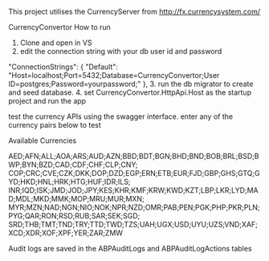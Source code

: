 This project utilises the CurrencyServer from http://fx.currencysystem.com/ 

CurrencyConvertor How to run

1. Clone and open in VS
2. edit the connection string with your db user id and password

"ConnectionStrings": {
    "Default": "Host=localhost;Port=5432;Database=CurrencyConvertor;User ID=postgres;Password=yourpassword;"
  },
3. run the db migrator to create and seed database.
4. set CurrencyConvertor.HttpApi.Host as the startup project and run the app

test the currency APIs using the swagger interface. 
enter any of the currency pairs below to test

Available Currencies

AED;AFN;ALL;AOA;ARS;AUD;AZN;BBD;BDT;BGN;BHD;BND;BOB;BRL;BSD;BWP;BYN;BZD;CAD;CDF;CHF;CLP;CNY;
COP;CRC;CVE;CZK;DKK;DOP;DZD;EGP;ERN;ETB;EUR;FJD;GBP;GHS;GTQ;GYD;HKD;HNL;HRK;HTG;HUF;IDR;ILS;
INR;IQD;ISK;JMD;JOD;JPY;KES;KHR;KMF;KRW;KWD;KZT;LBP;LKR;LYD;MAD;MDL;MKD;MMK;MOP;MRU;MUR;MXN;
MYR;MZN;NAD;NGN;NIO;NOK;NPR;NZD;OMR;PAB;PEN;PGK;PHP;PKR;PLN;PYG;QAR;RON;RSD;RUB;SAR;SEK;SGD;
SRD;THB;TMT;TND;TRY;TTD;TWD;TZS;UAH;UGX;USD;UYU;UZS;VND;XAF;XCD;XDR;XOF;XPF;YER;ZAR;ZMW


Audit logs are saved in the ABPAuditLogs and ABPAuditLogActions tables
